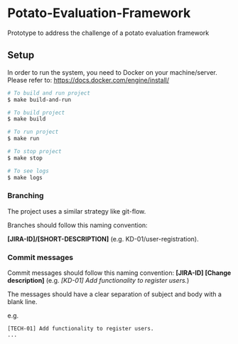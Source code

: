 # Potato-Evaluation-Framework
Prototype to address the challenge of a potato evaluation framework

## Setup

In order to run the system, you need to Docker on your machine/server. \
Please refer to: https://docs.docker.com/engine/install/

```bash
# To build and run project
$ make build-and-run

# To build project
$ make build

# To run project
$ make run

# To stop project
$ make stop

# To see logs
$ make logs
```
### Branching

The project uses a similar strategy like git-flow.

Branches should follow this naming convention:

**[JIRA-ID]/[SHORT-DESCRIPTION]** (e.g. KD-01/user-registration).

### Commit messages

Commit messages should follow this naming convention: **[JIRA-ID] [Change description]** (e.g. _[KD-01] Add functionality to register users._)

The messages should have a clear separation of subject and body with a blank line.

e.g.

```
[TECH-01] Add functionality to register users.
...
```